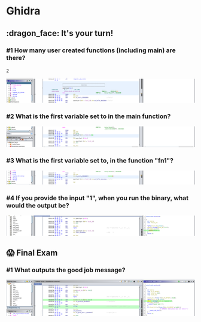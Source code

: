 # Ghidra

## :dragon\_face: It's your turn!

### #1 **How many user created functions (including main) are there?**

```
2
```

![](<../../.gitbook/assets/Screenshot from 2020-08-28 16-57-13.png>)

### #2 **What is the first variable set to in the main function?**

![](<../../.gitbook/assets/Screenshot from 2020-08-28 17-04-22.png>)

### #3 **What is the first variable set to, in the function "fn1"?**

![](<../../.gitbook/assets/Screenshot from 2020-08-28 17-06-14.png>)

### #4 **If you provide the input "1", when you run the binary, what would the output be?**

![](<../../.gitbook/assets/Screenshot from 2020-08-28 17-06-48.png>)

## :scream: Final Exam

### #1 **What outputs the good job message?**  &#x20;

![](<../../.gitbook/assets/Screenshot from 2020-08-28 17-22-52.png>)
